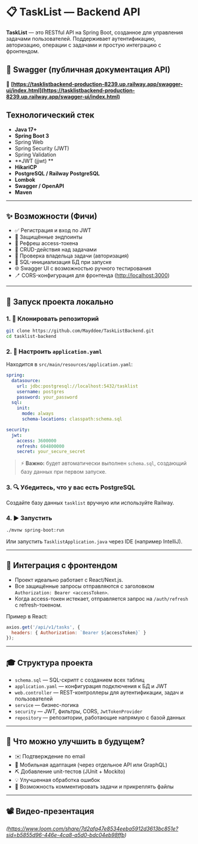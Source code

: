 # 📋 TaskList — Backend API

**TaskList** — это RESTful API на Spring Boot, созданное для управления задачами пользователей. Поддерживает аутентификацию, авторизацию, операции с задачами и простую интеграцию с фронтендом.

## 🔗 Swagger (публичная документация API)

📍 **[https://tasklistbackend-production-8239.up.railway.app/swagger-ui/index.html](https://tasklistbackend-production-8239.up.railway.app/swagger-ui/index.html)**


##  Технологический стек
- **Java 17+**
- **Spring Boot 3**
- Spring Web
- Spring Security (JWT)
- Spring Validation
- **JWT (jjwt) **
- **HikariCP**
- **PostgreSQL / Railway PostgreSQL**
- **Lombok**
- **Swagger / OpenAPI**
- **Maven**
---

## ✨ Возможности (Фичи)

* ✅ Регистрация и вход по JWT
* 🔐 Защищённые эндпоинты
* 🔁 Рефреш access-токена
* 📄 CRUD-действия над задачами
* 🧠 Проверка владельца задачи (авторизация)
* 🔧 SQL-инициализация БД при запуске
* 🌐 Swagger UI с возможностью ручного тестирования
* 🪥 CORS-конфигурация для фронтенда ([http://localhost:3000](http://localhost:3000))

---

## 🚀 Запуск проекта локально

### 1. 📂 Клонировать репозиторий

```bash
git clone https://github.com/Mayddee/TaskListBackend.git
cd tasklist-backend
```

### 2. 📄 Настроить `application.yaml`

Находится в `src/main/resources/application.yaml`:

```yaml
spring:
  datasource:
    url: jdbc:postgresql://localhost:5432/tasklist
    username: postgres
    password: your_password
  sql:
    init:
      mode: always
      schema-locations: classpath:schema.sql

security:
  jwt:
    access: 3600000
    refresh: 604800000
    secret: your_secure_secret
```

> ⚡ **Важно:** будет автоматически выполнен `schema.sql`, создающий базу данных при первом запуске.

### 3. 🔍 Убедитесь, что у вас есть PostgreSQL

Создайте базу данных `tasklist` вручную или используйте Railway.

### 4. ▶️ Запустить

```bash
./mvnw spring-boot:run
```

Или запустить `TasklistApplication.java` через IDE (например IntelliJ).

---

## 🤝 Интеграция с фронтендом

* Проект идеально работает с React/Next.js.
* Все защищённые запросы отправляются с заголовком `Authorization: Bearer <accessToken>`.
* Когда access-токен истекает, отправляется запрос на `/auth/refresh` с refresh-токеном.

Пример в React:

```js
axios.get('/api/v1/tasks', {
  headers: { Authorization: `Bearer ${accessToken}` }
});
```

---

## 🎓 Структура проекта

* `schema.sql` — SQL-скрипт с созданием всех таблиц
* `application.yaml` — конфигурация подключения к БД и JWT
* `web.controller` — REST-контроллеры для аутентификации, задач и пользователей
* `service` — бизнес-логика
* `security` — JWT, фильтры, CORS, `JwtTokenProvider`
* `repository` — репозитории, работающие напрямую с базой данных

---

## 📃 Что можно улучшить в будущем?

* ✉️ Подтверждение по email
* 🚀 Мобильная адаптация (через отдельное API или GraphQL)
* ⛏ Добавление unit-тестов (JUnit + Mockito)
* 💡 Улучшенная обработка ошибок
* 🤖 Возможность комментировать задачи и прикреплять файлы

---

## 📽️ Видео-презентация

*(https://www.loom.com/share/7d2afa47e8534eeba5912d3613bc851e?sid=b5855d96-446e-4ca8-a5d0-bdc04eb98ffb)*


